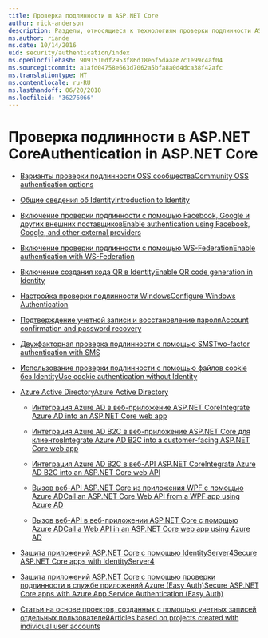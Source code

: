```yaml
---
title: Проверка подлинности в ASP.NET Core
author: rick-anderson
description: Разделы, относящиеся к технологиям проверки подлинности ASP.NET Core.
ms.author: riande
ms.date: 10/14/2016
uid: security/authentication/index
ms.openlocfilehash: 9091510df2953f86d18e6f5daaa67c1e99c4af04
ms.sourcegitcommit: a1afd04758e663d7062a5bfa8a0d4dca38f42afc
ms.translationtype: HT
ms.contentlocale: ru-RU
ms.lasthandoff: 06/20/2018
ms.locfileid: "36276066"
---
```

# <a name="authentication-in-aspnet-core"></a><span data-ttu-id="caff4-103">Проверка подлинности в ASP.NET Core</span><span class="sxs-lookup"><span data-stu-id="caff4-103">Authentication in ASP.NET Core</span></span>

* [<span data-ttu-id="caff4-104">Варианты проверки подлинности OSS сообщества</span><span class="sxs-lookup"><span data-stu-id="caff4-104">Community OSS authentication options</span></span>](xref:security/authentication/community)

* [<span data-ttu-id="caff4-105">Общие сведения об Identity</span><span class="sxs-lookup"><span data-stu-id="caff4-105">Introduction to Identity</span></span>](xref:security/authentication/identity)

* [<span data-ttu-id="caff4-106">Включение проверки подлинности с помощью Facebook, Google и других внешних поставщиков</span><span class="sxs-lookup"><span data-stu-id="caff4-106">Enable authentication using Facebook, Google, and other external providers</span></span>](xref:security/authentication/social/index)

* [<span data-ttu-id="caff4-107">Включение проверки подлинности с помощью WS-Federation</span><span class="sxs-lookup"><span data-stu-id="caff4-107">Enable authentication with WS-Federation</span></span>](xref:security/authentication/ws-federation)

* [<span data-ttu-id="caff4-108">Включение создания кода QR в Identity</span><span class="sxs-lookup"><span data-stu-id="caff4-108">Enable QR code generation in Identity</span></span>](xref:security/authentication/identity-enable-qrcodes)

* [<span data-ttu-id="caff4-109">Настройка проверки подлинности Windows</span><span class="sxs-lookup"><span data-stu-id="caff4-109">Configure Windows Authentication</span></span>](xref:security/authentication/windowsauth)

* [<span data-ttu-id="caff4-110">Подтверждение учетной записи и восстановление пароля</span><span class="sxs-lookup"><span data-stu-id="caff4-110">Account confirmation and password recovery</span></span>](xref:security/authentication/accconfirm)

* [<span data-ttu-id="caff4-111">Двухфакторная проверка подлинности с помощью SMS</span><span class="sxs-lookup"><span data-stu-id="caff4-111">Two-factor authentication with SMS</span></span>](xref:security/authentication/2fa)

* [<span data-ttu-id="caff4-112">Использование проверки подлинности с помощью файлов cookie без Identity</span><span class="sxs-lookup"><span data-stu-id="caff4-112">Use cookie authentication without Identity</span></span>](xref:security/authentication/cookie)

* [<span data-ttu-id="caff4-113">Azure Active Directory</span><span class="sxs-lookup"><span data-stu-id="caff4-113">Azure Active Directory</span></span>](xref:security/authentication/azure-active-directory/index)

  * [<span data-ttu-id="caff4-114">Интеграция Azure AD в веб-приложение ASP.NET Core</span><span class="sxs-lookup"><span data-stu-id="caff4-114">Integrate Azure AD into an ASP.NET Core web app</span></span>](https://azure.microsoft.com/documentation/samples/active-directory-dotnet-webapp-openidconnect-aspnetcore/)

  * [<span data-ttu-id="caff4-115">Интеграция Azure AD B2C в веб-приложение ASP.NET Core для клиентов</span><span class="sxs-lookup"><span data-stu-id="caff4-115">Integrate Azure AD B2C into a customer-facing ASP.NET Core web app</span></span>](xref:security/authentication/azure-ad-b2c)

  * [<span data-ttu-id="caff4-116">Интеграция Azure AD B2C в веб-API ASP.NET Core</span><span class="sxs-lookup"><span data-stu-id="caff4-116">Integrate Azure AD B2C into an ASP.NET Core web API</span></span>](xref:security/authentication/azure-ad-b2c-webapi)

  * [<span data-ttu-id="caff4-117">Вызов веб-API ASP.NET Core из приложения WPF с помощью Azure AD</span><span class="sxs-lookup"><span data-stu-id="caff4-117">Call an ASP.NET Core Web API from a WPF app using Azure AD</span></span>](https://azure.microsoft.com/documentation/samples/active-directory-dotnet-native-aspnetcore/)

  * [<span data-ttu-id="caff4-118">Вызов веб-API в веб-приложении ASP.NET Core с помощью Azure AD</span><span class="sxs-lookup"><span data-stu-id="caff4-118">Call a Web API in an ASP.NET Core web app using Azure AD</span></span>](https://azure.microsoft.com/documentation/samples/active-directory-dotnet-webapp-webapi-openidconnect-aspnetcore/)

* [<span data-ttu-id="caff4-119">Защита приложений ASP.NET Core с помощью IdentityServer4</span><span class="sxs-lookup"><span data-stu-id="caff4-119">Secure ASP.NET Core apps with IdentityServer4</span></span>](http://docs.identityserver.io/en/release/)

* [<span data-ttu-id="caff4-120">Защита приложений ASP.NET Core с помощью проверки подлинности в службе приложений Azure (Easy Auth)</span><span class="sxs-lookup"><span data-stu-id="caff4-120">Secure ASP.NET Core apps with Azure App Service Authentication (Easy Auth)</span></span>](/azure/app-service/app-service-authentication-overview)

* [<span data-ttu-id="caff4-121">Статьи на основе проектов, созданных с помощью учетных записей отдельных пользователей</span><span class="sxs-lookup"><span data-stu-id="caff4-121">Articles based on projects created with individual user accounts</span></span>](xref:security/authentication/individual)
